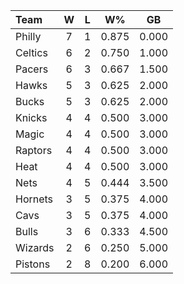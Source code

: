 | Team                             |  W  |  L  |  W%   |  GB   |
|:---------------------------------|:---:|:---:|:-----:|:-----:|
| [](/r/sixers) Philly             |  7  |  1  | 0.875 | 0.000 |
| [](/r/bostonceltics) Celtics     |  6  |  2  | 0.750 | 1.000 |
| [](/r/pacers) Pacers             |  6  |  3  | 0.667 | 1.500 |
| [](/r/atlantahawks) Hawks        |  5  |  3  | 0.625 | 2.000 |
| [](/r/mkebucks) Bucks            |  5  |  3  | 0.625 | 2.000 |
| [](/r/nyknicks) Knicks           |  4  |  4  | 0.500 | 3.000 |
| [](/r/orlandomagic) Magic        |  4  |  4  | 0.500 | 3.000 |
| [](/r/torontoraptors) Raptors    |  4  |  4  | 0.500 | 3.000 |
| [](/r/heat) Heat                 |  4  |  4  | 0.500 | 3.000 |
| [](/r/gonets) Nets               |  4  |  5  | 0.444 | 3.500 |
| [](/r/charlottehornets) Hornets  |  3  |  5  | 0.375 | 4.000 |
| [](/r/clevelandcavs) Cavs        |  3  |  5  | 0.375 | 4.000 |
| [](/r/chicagobulls) Bulls        |  3  |  6  | 0.333 | 4.500 |
| [](/r/washingtonwizards) Wizards |  2  |  6  | 0.250 | 5.000 |
| [](/r/detroitpistons) Pistons    |  2  |  8  | 0.200 | 6.000 |